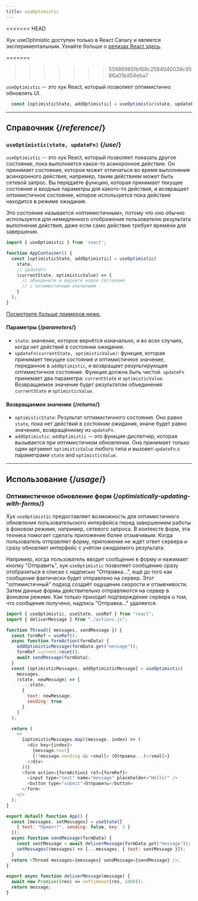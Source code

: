 ```yaml
---
title: useOptimistic
---
```


<<<<<<< HEAD
<Canary>

Хук useOptimistic доступен только в React Canary и является экспериментальным. Узнайте больше о [релизах React здесь](/community/versioning-policy#all-release-channels).

</Canary>

=======
>>>>>>> 55986965fbf69c2584040039c9586a01bd54eba7
<Intro>

`useOptimistic` -- это хук React, который позволяет оптимистично обновлять UI.

```js
  const [optimisticState, addOptimistic] = useOptimistic(state, updateFn);
```

</Intro>

<InlineToc />

---

## Справочник {/*reference*/}

### `useOptimistic(state, updateFn)` {/*use*/}

`useOptimistic` -- это хук React, который позволяет показать другое состояние, пока выполняется какое-то асинхронное действие. Он принимает состояние, которое может отличаться во время выполнения асинхронного действия, например, таким действием может быть сетевой запрос. Вы передаёте функцию, которая принимает текущее состояние и входные параметры для какого-то действия, и возвращает оптимистичное состояние, которое используется пока действие находится в режиме ожидания.

Это состояние называется «оптимистичным», потому что оно обычно используется для немедленного отображения пользователю результата выполнения действия, даже если само действие требует времени для завершения.

```js
import { useOptimistic } from 'react';

function AppContainer() {
  const [optimisticState, addOptimistic] = useOptimistic(
    state,
    // updateFn
    (currentState, optimisticValue) => {
      // объедините и верните новое состояние
      // с оптимистичным значением
    }
  );
}
```

[Посмотрите больше примеров ниже.](#usage)

#### Параметры {/*parameters*/}

* `state`: значение, которое вернётся изначально, и во всех случаях, когда нет действий в состоянии ожидания.
* `updateFn(currentState, optimisticValue)`: функция, которая принимает текущее состояние и оптимистичное значение, переданное в `addOptimistic`, и возвращает результирующее оптимистичное состояние. Функция должна быть чистой. `updateFn` принимает два параметра: `currentState` и `optimisticValue`. Возвращаемое значение будет результатом объединения `currentState` и `optimisticValue`.


#### Возвращаемое значение {/*returns*/}

* `optimisticState`: Результат оптимистичного состояния. Оно равно `state`, пока нет действий в состоянии ожидания, иначе будет равно значению, возвращённому из `updateFn`.
* `addOptimistic`: `addOptimistic` -- это функция-диспетчер, которая вызывается при оптимистичном обновлении. Она принимает только один аргумент `optimisticValue` любого типа и вызовет `updateFn` с параметрами `state` and `optimisticValue`.

---

## Использование {/*usage*/}

### Оптимистичное обновление форм {/*optimistically-updating-with-forms*/}

Хук `useOptimistic` предоставляет возможность для оптимистичного обновления пользовательского интерфейса перед завершением работы в фоновом режиме, например, сетевого запроса. В контексте форм, эта техника помогает сделать приложение более отзывчивым. Когда пользователь отправляет форму, приложение не ждёт ответ сервера и сразу обновляет интерфейс с учётом ожидаемого результата.

Например, когда пользователь вводит сообщение в форму и нажимает кнопку "Отправить", хук `useOptimistic` позволяет сообщению сразу отобразиться в списке с надписью "Отправка...", ещё до того как сообщение фактически будет отправлено на сервер. Этот "оптимистичный" подход создаёт ощущение скорости и отзывчивости. Затем данные формы действительно отправляются на сервер в фоновом режиме. Как только приходит подтверждение сервера о том, что сообщение получено, надпись "Отправка..." удаляется.

<Sandpack>


```js src/App.js
import { useOptimistic, useState, useRef } from "react";
import { deliverMessage } from "./actions.js";

function Thread({ messages, sendMessage }) {
  const formRef = useRef();
  async function formAction(formData) {
    addOptimisticMessage(formData.get("message"));
    formRef.current.reset();
    await sendMessage(formData);
  }
  const [optimisticMessages, addOptimisticMessage] = useOptimistic(
    messages,
    (state, newMessage) => [
      ...state,
      {
        text: newMessage,
        sending: true
      }
    ]
  );

  return (
    <>
      {optimisticMessages.map((message, index) => (
        <div key={index}>
          {message.text}
          {!!message.sending && <small> (Отправка...)</small>}
        </div>
      ))}
      <form action={formAction} ref={formRef}>
        <input type="text" name="message" placeholder="Hello!" />
        <button type="submit">Отправить</button>
      </form>
    </>
  );
}

export default function App() {
  const [messages, setMessages] = useState([
    { text: "Привет!", sending: false, key: 1 }
  ]);
  async function sendMessage(formData) {
    const sentMessage = await deliverMessage(formData.get("message"));
    setMessages((messages) => [...messages, { text: sentMessage }]);
  }
  return <Thread messages={messages} sendMessage={sendMessage} />;
}
```

```js src/actions.js
export async function deliverMessage(message) {
  await new Promise((res) => setTimeout(res, 1000));
  return message;
}
```


</Sandpack>
